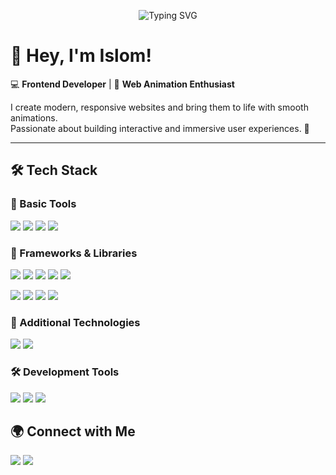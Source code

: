 <!-- 🎨 БАННЕР -->
<p align="center">
  <img src="https://readme-typing-svg.demolab.com?font=Fira+Code&size=22&pause=1000&color=21CD00&center=true&vCenter=true&width=435&lines=Frontend+Developer;Web+Animation+Enthusiast;Crafting+Interactive+Experiences" alt="Typing SVG" />
</p>

# 👋 Hey, I'm Islom!  
💻 **Frontend Developer** | 🎨 **Web Animation Enthusiast**  

I create modern, responsive websites and bring them to life with smooth animations.  
Passionate about building interactive and immersive user experiences. 🚀  

---

## 🛠 **Tech Stack**
### 🔹 Basic Tools  
<img src="https://img.shields.io/badge/HTML-%23E44D26.svg?logo=html5&logoColor=white&style=for-the-badge"/>  <img src="https://img.shields.io/badge/CSS-1572B6?logo=css3&logoColor=fff&style=for-the-badge"/>  <img src="https://img.shields.io/badge/Sass-CC6699?logo=sass&logoColor=fff&style=for-the-badge"/>  <img src="https://img.shields.io/badge/JavaScript-F7DF1E?logo=javascript&logoColor=000&style=for-the-badge"/>  

### 🚀 Frameworks & Libraries  
<img src="https://img.shields.io/badge/React-%2320232a.svg?logo=react&logoColor=%2361DAFB&style=for-the-badge"/>  <img src="https://img.shields.io/badge/Three.js-000?logo=threedotjs&logoColor=fff&style=for-the-badge"/>  <img src="https://img.shields.io/badge/Swiper.js-6332F6?logo=swiper&logoColor=fff&style=for-the-badge"/>  <img src="https://custom-icon-badges.demolab.com/badge/Gsap-000.svg?logo=gsap&logoColor=&style=for-the-badge"/>  <img src="https://custom-icon-badges.demolab.com/badge/Fancyapps-white.svg?logo=fancybox&logoColor=&style=for-the-badge"/>  

<img src="https://img.shields.io/badge/Tailwind%20CSS-%2338B2AC.svg?logo=tailwind-css&logoColor=white&style=for-the-badge"/>  <img src="https://img.shields.io/badge/Bootstrap-7952B3?logo=bootstrap&logoColor=fff&style=for-the-badge"/>  <img src="https://img.shields.io/badge/UIkit-2396F3?logo=UIkit&logoColor=fff&style=for-the-badge"/>  <img src="https://custom-icon-badges.demolab.com/badge/Preline%20UI-black.svg?logo=preline-ui&logoColor=&style=for-the-badge"/>  

### 🔧 Additional Technologies  
<img src="https://img.shields.io/badge/Gulp-000?logo=gulp&logoColor=CF4647&style=for-the-badge"/>  <img src="https://img.shields.io/badge/WordPress-%2321759B.svg?logo=wordpress&logoColor=white&style=for-the-badge"/>  

### 🛠 Development Tools  
<img src="https://custom-icon-badges.demolab.com/badge/Visual%20Studio-5C2D91.svg?&logo=visual-studio&logoColor=white&style=for-the-badge"/>  <img src="https://img.shields.io/badge/WebStorm-000?logo=webstorm&logoColor=fff&style=for-the-badge"/>  <img src="https://img.shields.io/badge/Figma-F24E1E?logo=figma&logoColor=white&style=for-the-badge"/>  

## 🌍 **Connect with Me**
  <a href="https://www.linkedin.com/in/islomkarimov/"><img src="https://custom-icon-badges.demolab.com/badge/LinkedIn-0A66C2?logo=linkedin-white&logoColor=fff&style=for-the-badge" /></a>
  <a href="https://t.me/ryuujjii"><img src="https://img.shields.io/badge/Telegram-2CA5E0?logo=telegram&logoColor=white&style=for-the-badge" /></a>
